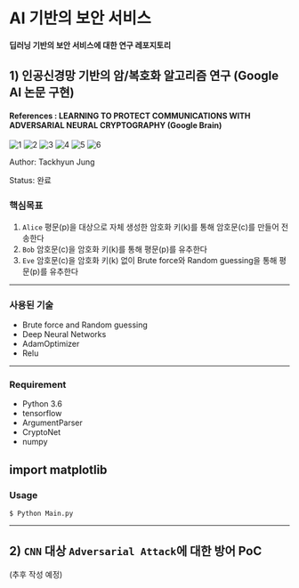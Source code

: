 # AI 기반의 보안 서비스
#### 딥러닝 기반의 보안 서비스에 대한 연구 레포지토리

## 1) 인공신경망 기반의 암/복호화 알고리즘 연구 (Google AI 논문 구현)
#### References : LEARNING TO PROTECT COMMUNICATIONS WITH ADVERSARIAL NEURAL CRYPTOGRAPHY (Google Brain)

![1](https://user-images.githubusercontent.com/41291493/109268442-70316680-784e-11eb-8bdd-8a9a31418c5b.png)
![2](https://user-images.githubusercontent.com/41291493/109268446-7293c080-784e-11eb-964f-bbefe725f8c9.png)
![3](https://user-images.githubusercontent.com/41291493/109268449-73c4ed80-784e-11eb-8451-5b1aeb600ff0.png)
![4](https://user-images.githubusercontent.com/41291493/109268451-745d8400-784e-11eb-9bf2-628344b64b13.png)
![5](https://user-images.githubusercontent.com/41291493/109268455-74f61a80-784e-11eb-8c2e-a125a39a8162.png)
![6](https://user-images.githubusercontent.com/41291493/109268456-758eb100-784e-11eb-8315-78111bc191ed.png)

Author: Tackhyun Jung

Status: 완료

### 핵심목표
1) `Alice` 평문(p)을 대상으로 자체 생성한 암호화 키(k)를 통해 암호문(c)를 만들어 전송한다
2) `Bob` 암호문(c)을 암호화 키(k)를 통해 평문(p)를 유추한다
3) `Eve` 암호문(c)을 암호화 키(k) 없이 Brute force와 Random guessing을 통해 평문(p)를 유추한다

---

### 사용된 기술
* Brute force and Random guessing
* Deep Neural Networks
* AdamOptimizer
* Relu

---

### Requirement
* Python 3.6
* tensorflow
* ArgumentParser
* CryptoNet
* numpy

import matplotlib
---

### Usage

```
$ Python Main.py
```

---

## 2) `CNN` 대상 `Adversarial Attack`에 대한 방어 PoC

(추후 작성 예정)

